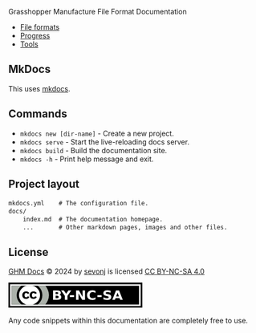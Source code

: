 
Grasshopper Manufacture File Format Documentation

- [File formats](formats)
- [Progress](games/NMH/)
- [Tools](tools)

## MkDocs
This uses [mkdocs](https://www.mkdocs.org).

## Commands

* `mkdocs new [dir-name]` - Create a new project.
* `mkdocs serve` - Start the live-reloading docs server.
* `mkdocs build` - Build the documentation site.
* `mkdocs -h` - Print help message and exit.

## Project layout

    mkdocs.yml    # The configuration file.
    docs/
        index.md  # The documentation homepage.
        ...       # Other markdown pages, images and other files.

## License
[GHM Docs](https://github.com/sevonj/nmh_reverse/tree/master/docs) © 2024 by [sevonj](https://github.com/sevonj) is licensed [CC BY-NC-SA 4.0](https://creativecommons.org/licenses/by-nc-sa/4.0/?ref=chooser-v1)

![](img/by-nc-sa.png)

Any code snippets within this documentation are completely free to use.
